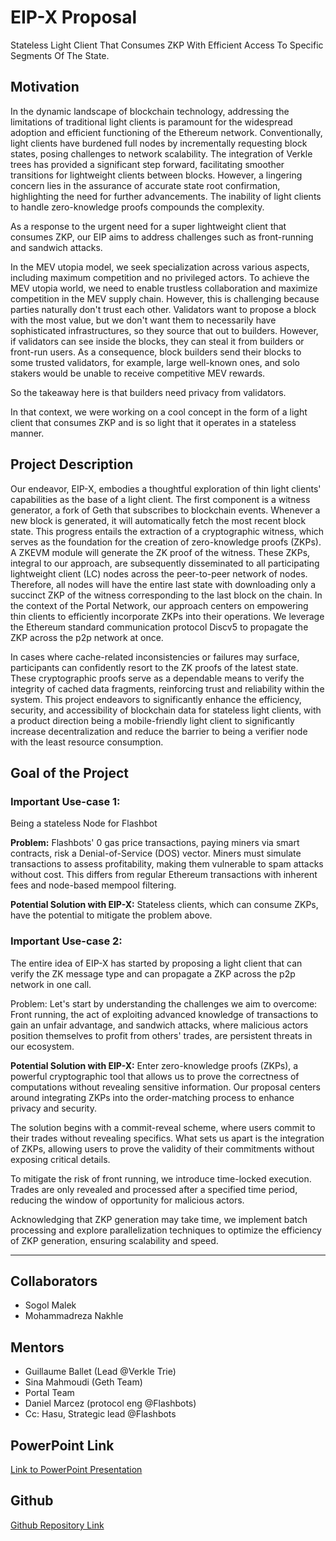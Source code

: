 # EIP-X Proposal

Stateless Light Client That Consumes ZKP With Efficient Access To Specific Segments Of The State.

## Motivation

In the dynamic landscape of blockchain technology, addressing the limitations of traditional light clients is paramount for the widespread adoption and efficient functioning of the Ethereum network. Conventionally, light clients have burdened full nodes by incrementally requesting block states, posing challenges to network scalability. The integration of Verkle trees has provided a significant step forward, facilitating smoother transitions for lightweight clients between blocks. However, a lingering concern lies in the assurance of accurate state root confirmation, highlighting the need for further advancements. The inability of light clients to handle zero-knowledge proofs compounds the complexity.

As a response to the urgent need for a super lightweight client that consumes ZKP, our EIP aims to address challenges such as front-running and sandwich attacks.

In the MEV utopia model, we seek specialization across various aspects, including maximum competition and no privileged actors. To achieve the MEV utopia world, we need to enable trustless collaboration and maximize competition in the MEV supply chain. However, this is challenging because parties naturally don't trust each other. Validators want to propose a block with the most value, but we don't want them to necessarily have sophisticated infrastructures, so they source that out to builders. However, if validators can see inside the blocks, they can steal it from builders or front-run users. As a consequence, block builders send their blocks to some trusted validators, for example, large well-known ones, and solo stakers would be unable to receive competitive MEV rewards.

So the takeaway here is that builders need privacy from validators.

In that context, we were working on a cool concept in the form of a light client that consumes ZKP and is so light that it operates in a stateless manner.

## Project Description

Our endeavor, EIP-X, embodies a thoughtful exploration of thin light clients' capabilities as the base of a light client. The first component is a witness generator, a fork of Geth that subscribes to blockchain events. Whenever a new block is generated, it will automatically fetch the most recent block state. This progress entails the extraction of a cryptographic witness, which serves as the foundation for the creation of zero-knowledge proofs (ZKPs). A ZKEVM module will generate the ZK proof of the witness. These ZKPs, integral to our approach, are subsequently disseminated to all participating lightweight client (LC) nodes across the peer-to-peer network of nodes. Therefore, all nodes will have the entire last state with downloading only a succinct ZKP of the witness corresponding to the last block on the chain. In the context of the Portal Network, our approach centers on empowering thin clients to efficiently incorporate ZKPs into their operations. We leverage the Ethereum standard communication protocol Discv5 to propagate the ZKP across the p2p network at once.

In cases where cache-related inconsistencies or failures may surface, participants can confidently resort to the ZK proofs of the latest state. These cryptographic proofs serve as a dependable means to verify the integrity of cached data fragments, reinforcing trust and reliability within the system. This project endeavors to significantly enhance the efficiency, security, and accessibility of blockchain data for stateless light clients, with a product direction being a mobile-friendly light client to significantly increase decentralization and reduce the barrier to being a verifier node with the least resource consumption.

## Goal of the Project

### Important Use-case 1:

Being a stateless Node for Flashbot

**Problem:**
Flashbots' 0 gas price transactions, paying miners via smart contracts, risk a Denial-of-Service (DOS) vector. Miners must simulate transactions to assess profitability, making them vulnerable to spam attacks without cost. This differs from regular Ethereum transactions with inherent fees and node-based mempool filtering.

**Potential Solution with EIP-X:**
Stateless clients, which can consume ZKPs, have the potential to mitigate the problem above.

### Important Use-case 2:

The entire idea of EIP-X has started by proposing a light client that can verify the ZK message type and can propagate a ZKP across the p2p network in one call.

Problem: Let's start by understanding the challenges we aim to overcome: Front running, the act of exploiting advanced knowledge of transactions to gain an unfair advantage, and sandwich attacks, where malicious actors position themselves to profit from others' trades, are persistent threats in our ecosystem.

**Potential Solution with EIP-X:** 
Enter zero-knowledge proofs (ZKPs), a powerful cryptographic tool that allows us to prove the correctness of computations without revealing sensitive information. Our proposal centers around integrating ZKPs into the order-matching process to enhance privacy and security.

The solution begins with a commit-reveal scheme, where users commit to their trades without revealing specifics. What sets us apart is the integration of ZKPs, allowing users to prove the validity of their commitments without exposing critical details.

To mitigate the risk of front running, we introduce time-locked execution. Trades are only revealed and processed after a specified time period, reducing the window of opportunity for malicious actors.

Acknowledging that ZKP generation may take time, we implement batch processing and explore parallelization techniques to optimize the efficiency of ZKP generation, ensuring scalability and speed.

---
## Collaborators

- Sogol Malek
- Mohammadreza Nakhle

## Mentors

- Guillaume Ballet (Lead @Verkle Trie)
- Sina Mahmoudi (Geth Team)
- Portal Team
- Daniel Marcez (protocol eng @Flashbots)
- Cc: Hasu, Strategic lead @Flashbots

## PowerPoint Link

[Link to PowerPoint Presentation](https://docs.google.com/presentation/d/1H-ZUW5vUM5Tm30q5tEC_ZOdJg2cqSVp19bHOzN2LzFE/edit?usp=sharing)

## Github

[Github Repository Link](https://github.com/sogolmalek/EIP-x.git)
